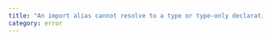 ```yaml
---
title: "An import alias cannot resolve to a type or type-only declaration when 'verbatimModuleSyntax' is enabled."
category: error
---
```

